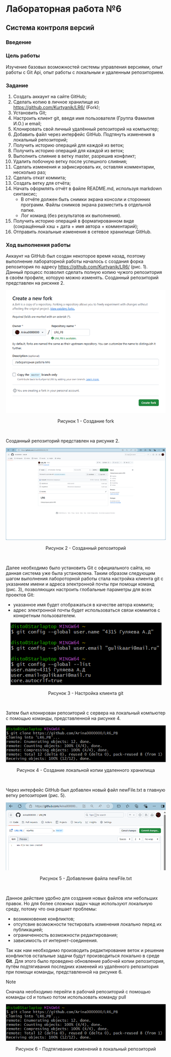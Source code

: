 # Лабораторная работа №6
## Система контроля версий

### Введение
### Цель работы
Изучение базовых возможностей системы управления версиями, опыт работы с Git Api, опыт работы с локальным и удаленным репозиторием. 

### Задание
1) Создать аккаунт на сайте GitHub;
2) Сделать копию в личное хранилище из https://github.com/Kurtyanik/LR6/ (Fork);  
3) Установить Git;
4) Настроить клиент git, введя имя пользователя (Группа Фамилия И.О.) и email;
5) Клонировать свой личный удалённый репозиторий на компьютер;
6) Добавить файл через интерфейс GitHub. Подтянуть изменения в локальный репозиторий;
7) Получить историю операций для каждой из веток;
8) Получить историю операций для каждой из веток;
9) Выполнить слияние в ветку master, разрешив конфликт;
10) Удалить побочную ветку после успешного слияния;
11) Сделать изменения и зафиксировать их, оставляя комментарии, несколько раз;
12) Сделать откат коммита;
13) Создать ветку для отчёта;
14) Начать оформлять отчёт в файле README.md, используя markdown синтаксис;
    - В отчёте должен быть снимки экрана консоли и сторонних программ. Файлы снимков экрана разместить в отдельной папке.
    - Лог команд (без результатов их выполнения).
15) Получить историю операций в форматированном виде (сокращённый хэш + дата + имя автора + комментарий);
16) Отправить локальные изменения в сетевое хранилище GitHub.

### Ход выполнения работы

Аккаунт на GitHub был создан некоторое время назад, поэтому выполнение лабораторной работы началось с создания форка репозитория по адресу https://github.com/Kurtyanik/LR6/ (рис. 1). Данный процесс позволил сделать полную копию чужого репозитория в своём профиле, которую можно изменять. Созданный репозиторий представлен на рискнке 2.

<p align="center"><img src="https://github.com/Arina0000000/LR6_PB/blob/report/Screenshots_LR6/2.1.png"></p>
<p align="center">Рисунок 1 - Создание fork</p></br>

Созданный репозиторий представлен на рисунке 2.

<p align="center"><img src="https://github.com/Arina0000000/LR6_PB/blob/report/Screenshots_LR6/2.2.png"></p>
<p align="center">Рисунок 2 - Созданный репозиторий</p></br>

Далее необходимо было установить Git с официального сайта, но данная система уже была установлена. Таким образом следующим шагом выполнения лабороторной работы стала настройка клиента git с указанием имени и адреса электронной почты при помощи команд (рис. 3), позволяющих настроить глобальные параметры для всех проектов Git:
- указанное имя будет отображаться в качестве автора коммита;
- адрес электронной почты будет использоваться связи коммитов с конкретным пользователем.
  
<p align="center"><img src="https://github.com/Arina0000000/LR6_PB/blob/report/Screenshots_LR6/4.png"></p>
<p align="center">Рисунок 3 - Настройка клиента git</p></br>

Затем был клонирован репозиторий с сервера на локальный компьютер с помощью команды, представленной на рисунке 4.

<p align="center"><img src="https://github.com/Arina0000000/LR6_PB/blob/report/Screenshots_LR6/5.png"></p>
<p align="center">Рисунок 4 - Создание локальной копии удаленного хранилища</p></br>
   
Через интерфейс GitHub был добавлен новый файл newFile.txt в главную ветку репозитория (рис. 5).

<p align="center"><img src="https://github.com/Arina0000000/LR6_PB/blob/report/Screenshots_LR6/6.1.png"></p>
<p align="center">Рисунок 5 - Добавление файла newFile.txt </p></br>

Данное действие удобно для создания новых файлов или небольших правок. Но для более сложных задач чаще используют локальную среду, потому что она решает проблемы:
- возникновение конфликтов;
- отсутсвие возможности тестировать изменения локально перед их публикацией;
- ограниченность возможности редактирования;
- зависимость от интернет-соединения.
  
Так как нам необходимо производить редактирование веток и решение конфликтов остальные задачи будут производиться локально в среде **Git**. Для этого было проведено обновление рабочей копии репозитория, путём подтягивания последних изменеий из удалённого репозитория при помощи команды, представленной на рисунке 6.

> [!NOTE]
> Сначала необходимо перейти в рабочий репозиторий с помощью команды cd и только потом использовать команду pull

<p align="center"><img src="https://github.com/Arina0000000/LR6_PB/blob/report/Screenshots_LR6/5.png"></p>
<p align="center">Рисунок 6 - Подтягивание изменений в локальный репозиторий</p></br>



